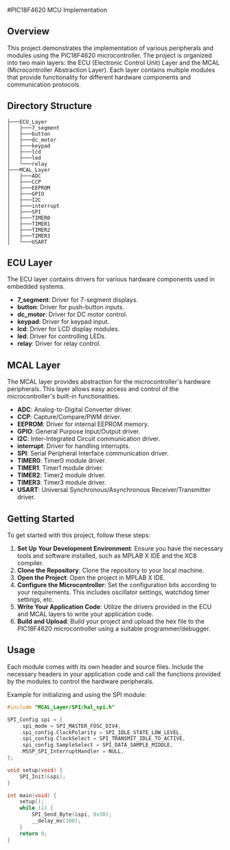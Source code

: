 #PIC18F4620 MCU Implementation

## Overview
This project demonstrates the implementation of various peripherals and modules using the PIC18F4620 microcontroller. The project is organized into two main layers: the ECU (Electronic Control Unit) Layer and the MCAL (Microcontroller Abstraction Layer). Each layer contains multiple modules that provide functionality for different hardware components and communication protocols.

## Directory Structure
```
├───ECU_Layer
│   ├───7_segment
│   ├───button
│   ├───dc_motor
│   ├───keypad
│   ├───lcd
│   ├───led
│   └───relay
├───MCAL_Layer
│   ├───ADC
│   ├───CCP
│   ├───EEPROM
│   ├───GPIO
│   ├───I2C
│   ├───interrupt
│   ├───SPI
│   ├───TIMER0
│   ├───TIMER1
│   ├───TIMER2
│   ├───TIMER3
│   └───USART
```

## ECU Layer
The ECU layer contains drivers for various hardware components used in embedded systems.

- **7_segment**: Driver for 7-segment displays.
- **button**: Driver for push-button inputs.
- **dc_motor**: Driver for DC motor control.
- **keypad**: Driver for keypad input.
- **lcd**: Driver for LCD display modules.
- **led**: Driver for controlling LEDs.
- **relay**: Driver for relay control.

## MCAL Layer
The MCAL layer provides abstraction for the microcontroller's hardware peripherals. This layer allows easy access and control of the microcontroller's built-in functionalities.

- **ADC**: Analog-to-Digital Converter driver.
- **CCP**: Capture/Compare/PWM driver.
- **EEPROM**: Driver for internal EEPROM memory.
- **GPIO**: General Purpose Input/Output driver.
- **I2C**: Inter-Integrated Circuit communication driver.
- **interrupt**: Driver for handling interrupts.
- **SPI**: Serial Peripheral Interface communication driver.
- **TIMER0**: Timer0 module driver.
- **TIMER1**: Timer1 module driver.
- **TIMER2**: Timer2 module driver.
- **TIMER3**: Timer3 module driver.
- **USART**: Universal Synchronous/Asynchronous Receiver/Transmitter driver.

## Getting Started
To get started with this project, follow these steps:

1. **Set Up Your Development Environment**: Ensure you have the necessary tools and software installed, such as MPLAB X IDE and the XC8 compiler.
2. **Clone the Repository**: Clone the repository to your local machine.
3. **Open the Project**: Open the project in MPLAB X IDE.
4. **Configure the Microcontroller**: Set the configuration bits according to your requirements. This includes oscillator settings, watchdog timer settings, etc.
5. **Write Your Application Code**: Utilize the drivers provided in the ECU and MCAL layers to write your application code.
6. **Build and Upload**: Build your project and upload the hex file to the PIC18F4620 microcontroller using a suitable programmer/debugger.

## Usage
Each module comes with its own header and source files. Include the necessary headers in your application code and call the functions provided by the modules to control the hardware peripherals.

Example for initializing and using the SPI module:
```c
#include "MCAL_Layer/SPI/hal_spi.h"

SPI_Config spi = {
    .spi_mode = SPI_MASTER_FOSC_DIV4,
    .spi_config.ClockPolarity = SPI_IDLE_STATE_LOW_LEVEL,
    .spi_config.ClockSelect = SPI_TRANSMIT_IDLE_TO_ACTIVE,
    .spi_config.SampleSelect = SPI_DATA_SAMPLE_MIDDLE,
    .MSSP_SPI_InterruptHandler = NULL,
};

void setup(void) {
    SPI_Init(&spi);
}

int main(void) {
    setup();
    while (1) {
        SPI_Send_Byte(&spi, 0x30);
        __delay_ms(100);
    }
    return 0;
}
```
